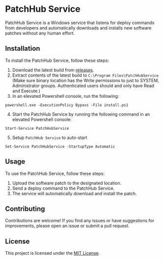 # PatchHub Service

PatchHub Service is a Windows service that listens for deploy commands from developers and automatically downloads and installs new software patches without any human effort.

## Installation

To install the PatchHub Service, follow these steps:

1. Download the latest build from [releases](https://github.com/tiendat77/patch-hub-service/releases/latest).
2. Extract contents of the latest build to  `C:\Program Files\PatchHubService` (Make sure binary location has the Write permissions to just to SYSTEM, Administrator groups. Authenticated users should and only have Read and Execute.)
3. In an elevated Powershell console, run the following:

```
powershell.exe -ExecutionPolicy Bypass -File install.ps1
```

4. Start the PatchHub Service by running the following command in an elevated Powershell console:

```
Start-Service PatchHubService
```

5. Setup `PatchHub Service` to auto-start

```
Set-Service PatchHubService -StartupType Automatic
```

## Usage

To use the PatchHub Service, follow these steps:

1. Upload the software patch to the designated location.
2. Send a deploy command to the PatchHub Service.
3. The service will automatically download and install the patch.

## Contributing

Contributions are welcome! If you find any issues or have suggestions for improvements, please open an issue or submit a pull request.

## License

This project is licensed under the [MIT License](LICENSE).